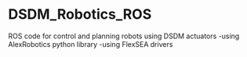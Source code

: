 # DSDM_Robotics_ROS
ROS code for control and planning robots using DSDM actuators
-using AlexRobotics python library
-using FlexSEA drivers
